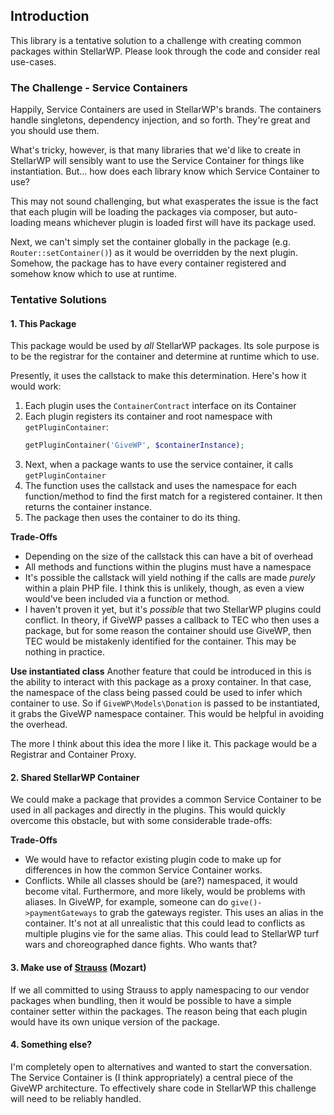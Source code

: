 ## Introduction
This library is a tentative solution to a challenge with creating common packages within
StellarWP. Please look through the code and consider real use-cases.

### The Challenge - Service Containers
Happily, Service Containers are used in StellarWP's brands. The containers handle singletons,
dependency injection, and so forth. They're great and you should use them.

What's tricky, however, is that many libraries that we'd like to create in StellarWP will
sensibly want to use the Service Container for things like instantiation. But... how does
each library know which Service Container to use?

This may not sound challenging, but what exasperates the issue is the fact that each plugin
will be loading the packages via composer, but auto-loading means whichever plugin is loaded
first will have its package used.

Next, we can't simply set the container globally in the package (e.g. `Router::setContainer()`)
as it would be overridden by the next plugin. Somehow, the package has to have every container
registered and somehow know which to use at runtime.

### Tentative Solutions

#### 1. This Package
This package would be used by *all* StellarWP packages. Its sole purpose is to be the registrar
for the container and determine at runtime which to use.

Presently, it uses the callstack to make this determination. Here's how it would work:
1. Each plugin uses the `ContainerContract` interface on its Container
2. Each plugin registers its container and root namespace with `getPluginContainer`:
    ```php
    getPluginContainer('GiveWP', $containerInstance);
    ```
3. Next, when a package wants to use the service container, it calls `getPluginContainer`
4. The function uses the callstack and uses the namespace for each function/method to find
the first match for a registered container. It then returns the container instance.
5. The package then uses the container to do its thing.

**Trade-Offs**
- Depending on the size of the callstack this can have a bit of overhead
- All methods and functions within the plugins must have a namespace
- It's possible the callstack will yield nothing if the calls are made *purely* within a
plain PHP file. I think this is unlikely, though, as even a view would've been included via
a function or method.
- I haven't proven it yet, but it's *possible* that two StellarWP plugins could conflict.
In theory, if GiveWP passes a callback to TEC who then uses a package, but for some reason
the container should use GiveWP, then TEC would be mistakenly identified for the container.
This may be nothing in practice.

**Use instantiated class**
Another feature that could be introduced in this is the ability to interact with this package
as a proxy container. In that case, the namespace of the class being passed could be used to
infer which container to use. So if `GiveWP\Models\Donation` is passed to be instantiated, it
grabs the GiveWP namespace container. This would be helpful in avoiding the overhead.

The more I think about this idea the more I like it. This package would be a Registrar and
Container Proxy.

#### 2. Shared StellarWP Container
We could make a package that provides a common Service Container to be used in all packages and
directly in the plugins. This would quickly overcome this obstacle, but with some considerable
trade-offs:

**Trade-Offs**
- We would have to refactor existing plugin code to make up for differences in how the common
Service Container works.
- Conflicts. While all classes should be (are?) namespaced, it would become vital. Furthermore,
and more likely, would be problems with aliases. In GiveWP, for example, someone can do
`give()->paymentGateways` to grab the gateways register. This uses an alias in the container.
It's not at all unrealistic that this could lead to conflicts as multiple plugins vie for the
same alias. This could lead to StellarWP turf wars and choreographed dance fights. Who wants that?

#### 3. Make use of [Strauss](https://github.com/BrianHenryIE/strauss) (Mozart)
If we all committed to using Strauss to apply namespacing to our vendor packages when bundling, then
it would be possible to have a simple container setter within the packages. The reason being that each
plugin would have its own unique version of the package.

#### 4. Something else?
I'm completely open to alternatives and wanted to start the conversation. The Service Container is
(I think appropriately) a central piece of the GiveWP architecture. To effectively share code in
StellarWP this challenge will need to be reliably handled.